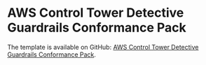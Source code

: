 # AWS Control Tower Detective Guardrails Conformance Pack<a name="aws-control-tower-detective-guardrails"></a>

The template is available on GitHub: [AWS Control Tower Detective Guardrails Conformance Pack](https://github.com/awslabs/aws-config-rules/blob/master/aws-config-conformance-packs/AWS-Control-Tower-Detective-Guardrails.yaml)\.